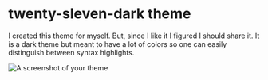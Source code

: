 # twenty-sleven-dark theme

I created this theme for myself. But, since I like it I figured I should share it.
It is a dark theme but meant to have a lot of colors so one can easily distinguish between syntax highlights.

![A screenshot of your theme](https://f.cloud.github.com/assets/69169/2289498/4c3cb0ec-a009-11e3-8dbd-077ee11741e5.gif)
